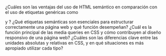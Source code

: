 # 
¿Cuáles son las ventajas del uso de HTML semántico en comparación con el uso de etiquetas genéricas como <div> y ?
¿Qué etiquetas semánticas son esenciales para estructurar correctamente una página web y qué función desempeñan?
¿Cuál es la función principal de las media queries en CSS y cómo contribuyen al diseño responsivo de una página web?
¿Cuáles son las diferencias clave entre las unidades absolutas y relativas en CSS, y en qué situaciones es más apropiado utilizar cada tipo?
